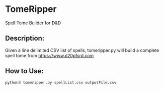# TomeRipper

Spell Tome Builder for D&amp;D

## Description:

Given a line delimited CSV list of spells, tomeripper.py will build a complete spell tome from https://www.d20pfsrd.com

## How to Use:

```python3 tomeripper.py spellList.csv outputFile.csv```
